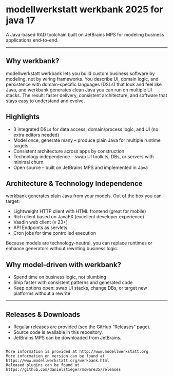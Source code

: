 # modellwerkstatt werkbank 2025 for java 17

A Java-based RAD toolchain built on JetBrains MPS for modeling business applications end-to-end.

---

## Why werkbank?

modellwerkstatt werkbank lets you build custom business software by modeling, not by wiring frameworks. You describe UI, domain logic, and persistence with domain-specific languages (DSLs) that look and feel like Java, and werkbank generates clean Java you can run on multiple UI stacks. The result: faster delivery, consistent architecture, and software that stays easy to understand and evolve.

## Highlights

* 3 integrated DSLs for data access, domain/process logic, and UI (no extra editors needed)
* Model once, generate many – produce plain Java for multiple runtime targets
* Consistent architecture across apps by construction
* Technology independence – swap UI toolkits, DBs, or servers with minimal churn
* Open source – built on JetBrains MPS and implemented in Java

## Architecture & Technology Independence

werkbank generates plain Java from your models. Out of the box you can target:

* Lightweight HTTP client with HTML frontend (great for mobile)
* Rich client based on JavaFX (excellent developer experience)
* Vaadin web client (v 23+)
* API Endpoints as servlets
* Cron jobs for time controlled execution

Because models are technology-neutral, you can replace runtimes or enhance generators without rewriting business logic.

## Why model-driven with werkbank?

* Spend time on business logic, not plumbing
* Ship faster with consistent patterns and generated code
* Keep options open: swap UI stacks, change DBs, or target new platforms without a rewrite

---

## Releases & Downloads

* Regular releases are provided (see the GitHub “Releases” page).
* Source code is available in this repository.
* JetBrains MPS can be downloaded from JetBrains.


```

More information is provided at http://www.modellwerkstatt.org
More information on version can be found at https://www.modellwerkstatt.org/werkbank.html
Released plugins can be found at https://github.com/danielstieger/moware35/releases


```
